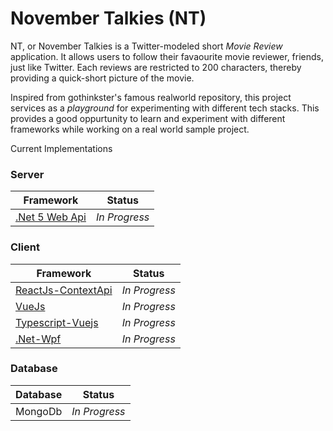 # November Talkies (NT)

NT, or November Talkies is a Twitter-modeled short _Movie Review_ application. It allows users to follow their favaourite movie reviewer, friends, just like Twitter. Each reviews are restricted to 200 characters, thereby providing a quick-short picture of the movie.

Inspired from gothinkster's famous realworld repository, this project services as a _playground_ for experimenting with different tech stacks. This provides a good oppurtunity to learn and experiment with different frameworks while working on a real world sample project.

Current Implementations

### Server

| Framework                                                                   | Status        |
| --------------------------------------------------------------------------- | ------------- |
| [.Net 5 Web Api](https://github.com/anuviswan/nt/tree/master/nt.webapi/src) | _In Progress_ |

### Client

| Framework                                                                           | Status        |
| ----------------------------------------------------------------------------------- | ------------- |
| [ReactJs-ContextApi](https://github.com/anuviswan/nt/tree/master/nt.webclient/reactjs)         | _In Progress_ |
| [VueJs](https://github.com/anuviswan/nt/tree/master/nt.webclient/vuejs/nt)          | _In Progress_ |
| [Typescript-Vuejs](C:\Data\Development\Source\nt\nt.webclient\typescriptvuejs)   | _In Progress_ |
| [.Net-Wpf](https://github.com/anuviswan/nt/tree/master/nt.desktop/wpf/nt.wpfclient) | _In Progress_ |

### Database

| Database | Status        |
| -------- | ------------- |
| MongoDb  | _In Progress_ |
